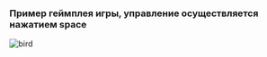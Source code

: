 ### Пример геймплея игры, управление осуществляется нажатием space
![bird](https://github.com/F0ggy7/Educational_projects/assets/75094394/efd60285-4933-4414-a5f8-7088c2497bb0)
